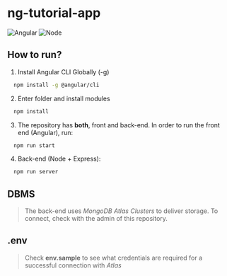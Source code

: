 # ng-tutorial-app

![Angular](https://angular.io/generated/images/marketing/home/responsive-framework.svg)
![Node](https://nodejs.org/static/images/logos/nodejs-new-pantone-black.png)

## How to run?

1. Install Angular CLI Globally (-g)
```bash 
  npm install -g @angular/cli  
```

2. Enter folder and install modules
```bash 
  npm install 
```

3. The repository has **both**, front and back-end. In order to run the front end (Angular), run:
```bash 
  npm run start 
```

4. Back-end (Node + Express):
```bash 
  npm run server 
```

## DBMS

> The back-end uses *MongoDB Atlas Clusters* to deliver storage. To connect, check with the admin of this repository.

## .env

> Check **env.sample** to see what credentials are required for a successful connection with *Atlas*